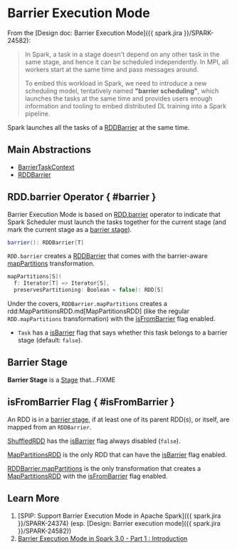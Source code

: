 # Barrier Execution Mode

From the [Design doc: Barrier Execution Mode]({{ spark.jira }}/SPARK-24582):

> In Spark, a task in a stage doesn't depend on any other task in the same stage, and hence it can be scheduled independently.
> In MPI, all workers start at the same time and pass messages around.
>
> To embed this workload in Spark, we need to introduce a new scheduling model, tentatively named **"barrier scheduling"**, which launches the tasks at the same time and provides users enough information and tooling to embed distributed DL training into a Spark pipeline.

Spark launches all the tasks of a [RDDBarrier](RDDBarrier.md) at the same time.

## Main Abstractions

* [BarrierTaskContext](BarrierTaskContext.md)
* [RDDBarrier](RDDBarrier.md)

## RDD.barrier Operator { #barrier }

Barrier Execution Mode is based on [RDD.barrier](../rdd/RDD.md#barrier) operator to indicate that Spark Scheduler must launch the tasks together for the current stage (and mark the current stage as a [barrier stage](#barrier-stage)).

```scala
barrier(): RDDBarrier[T]
```

`RDD.barrier` creates a [RDDBarrier](RDDBarrier.md) that comes with the barrier-aware [mapPartitions](RDDBarrier.md#mapPartitions) transformation.

```scala
mapPartitions[S](
  f: Iterator[T] => Iterator[S],
  preservesPartitioning: Boolean = false): RDD[S]
```

Under the covers, `RDDBarrier.mapPartitions` creates a rdd:MapPartitionsRDD.md[MapPartitionsRDD] (like the regular `RDD.mapPartitions` transformation) with the [isFromBarrier](../rdd/MapPartitionsRDD.md#isFromBarrier) flag enabled.

* `Task` has a [isBarrier](../scheduler/Task.md#isBarrier) flag that says whether this task belongs to a barrier stage (default: `false`).

## Barrier Stage

**Barrier Stage** is a [Stage](../scheduler/Stage.md) that...FIXME

## isFromBarrier Flag { #isFromBarrier }

An RDD is in a [barrier stage](#barrier-stage), if at least one of its parent RDD(s), or itself, are mapped from an `RDDBarrier`.

[ShuffledRDD](../rdd/ShuffledRDD.md) has the [isBarrier](../rdd/RDD.md#isBarrier) flag always disabled (`false`).

[MapPartitionsRDD](../rdd/MapPartitionsRDD.md) is the only RDD that can have the [isBarrier](../rdd/RDD.md#isBarrier_) flag enabled.

[RDDBarrier.mapPartitions](RDDBarrier.md#mapPartitions) is the only transformation that creates a [MapPartitionsRDD](../rdd/MapPartitionsRDD.md) with the [isFromBarrier](../rdd/MapPartitionsRDD.md#isFromBarrier) flag enabled.

## Learn More

1. [SPIP: Support Barrier Execution Mode in Apache Spark]({{ spark.jira }}/SPARK-24374) (esp. [Design: Barrier execution mode]({{ spark.jira }}/SPARK-24582))
1. [Barrier Execution Mode in Spark 3.0 - Part 1 : Introduction](https://blog.madhukaraphatak.com/barrier-execution-mode-part-1)
